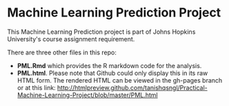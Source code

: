 # Machine Learning Prediction Project
This Machine Learning Prediction project is part of Johns Hopkins University's course assignment requirement.

There are three other files in this repo:

- **PML.Rmd** which provides the R markdown code for the analysis.
- **PML.html**. Please note that Github could only display this in its raw HTML form. The rendered HTML can be viewed in the gh-pages branch or at this link:  http://htmlpreview.github.com/tanishqsngl/Practical-Machine-Learning-Project/blob/master/PML.html
